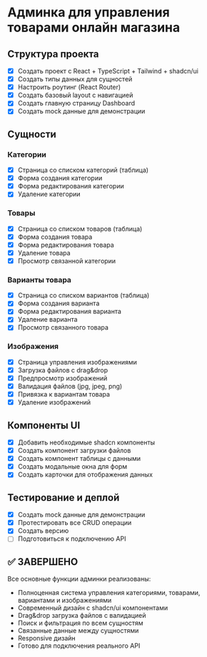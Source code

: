 # Админка для управления товарами онлайн магазина

## Структура проекта
- [x] Создать проект с React + TypeScript + Tailwind + shadcn/ui
- [x] Создать типы данных для сущностей
- [x] Настроить роутинг (React Router)
- [x] Создать базовый layout с навигацией
- [x] Создать главную страницу Dashboard
- [x] Создать mock данные для демонстрации

## Сущности
### Категории
- [x] Страница со списком категорий (таблица)
- [x] Форма создания категории
- [x] Форма редактирования категории
- [x] Удаление категории

### Товары
- [x] Страница со списком товаров (таблица)
- [x] Форма создания товара
- [x] Форма редактирования товара
- [x] Удаление товара
- [x] Просмотр связанной категории

### Варианты товара
- [x] Страница со списком вариантов (таблица)
- [x] Форма создания варианта
- [x] Форма редактирования варианта
- [x] Удаление варианта
- [x] Просмотр связанного товара

### Изображения
- [x] Страница управления изображениями
- [x] Загрузка файлов с drag&drop
- [x] Предпросмотр изображений
- [x] Валидация файлов (jpg, jpeg, png)
- [x] Привязка к вариантам товара
- [x] Удаление изображений

## Компоненты UI
- [x] Добавить необходимые shadcn компоненты
- [x] Создать компонент загрузки файлов
- [x] Создать компонент таблицы с данными
- [x] Создать модальные окна для форм
- [x] Создать карточки для отображения данных

## Тестирование и деплой
- [x] Создать mock данные для демонстрации
- [x] Протестировать все CRUD операции
- [x] Создать версию
- [ ] Подготовиться к подключению API

## ✅ ЗАВЕРШЕНО
Все основные функции админки реализованы:
- Полноценная система управления категориями, товарами, вариантами и изображениями
- Современный дизайн с shadcn/ui компонентами
- Drag&drop загрузка файлов с валидацией
- Поиск и фильтрация по всем сущностям
- Связанные данные между сущностями
- Responsive дизайн
- Готово для подключения реального API
